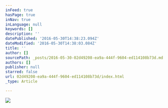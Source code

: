 ```yaml
---
inFeed: true
hasPage: true
inNav: true
inLanguage: null
keywords: []
description: ''
datePublished: '2016-05-30T14:38:23.094Z'
dateModified: '2016-05-30T14:38:03.084Z'
title: ''
author: []
sourcePath: _posts/2016-05-30-02d49208-ea9a-444f-9604-ed114108b73d.md
authors: []
publisher: null
starred: false
url: 02d49208-ea9a-444f-9604-ed114108b73d/index.html
_type: Article

---
```

![](https://the-grid-user-content.s3-us-west-2.amazonaws.com/4b49311e-9013-41dd-a4c7-308aadb91599.gif)